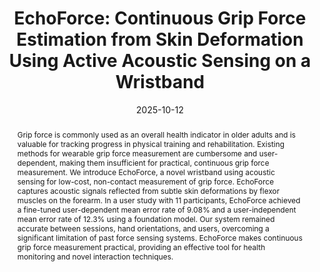 ---
title: "EchoForce: Continuous Grip Force Estimation from Skin Deformation Using Active Acoustic Sensing on a Wristband"
teaser: "/images/echoforce.png"
date: "2025-10-12"
collection: publications
authors: "Kian Mahmoodi*, Yudong Xie*, <b>Tan Gemicioglu</b>*, Chi-Jung Lee, Jiwan Kim, Cheng Zhang"
venue: "Proceedings of the 2025 ACM International Symposium on Wearable Computers"
abstract: "Grip force is commonly used as an overall health indicator in older adults and is valuable for tracking progress in physical training and rehabilitation. Existing methods for wearable grip force measurement are cumbersome and user-dependent, making them insufficient for practical, continuous grip force measurement. We introduce EchoForce, a novel wristband using acoustic sensing for low-cost, non-contact measurement of grip force. EchoForce captures acoustic signals reflected from subtle skin deformations by flexor muscles on the forearm. In a user study with 11 participants, EchoForce achieved a fine-tuned user-dependent mean error rate of 9.08% and a user-independent mean error rate of 12.3% using a foundation model. Our system remained accurate between sessions, hand orientations, and users, overcoming a significant limitation of past force sensing systems. EchoForce makes continuous grip force measurement practical, providing an effective tool for health monitoring and novel interaction techniques."
link: "/files/papers/EchoForce_ISWC_2025.pdf"
category: full-paper
tags: [sensing, physiology]
links:
- [paper, pdf, /files/papers/EchoForce_ISWC_2025.pdf]
- [doi, https://doi.org/10.1145/3715071.3750405]

---